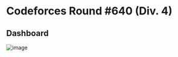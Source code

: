 # Codeforces Round #640 (Div. 4)

## Dashboard
![image](https://user-images.githubusercontent.com/82998871/142982151-9fe21b8f-6ec1-4aa1-aed7-c408efdfdbcf.png)
